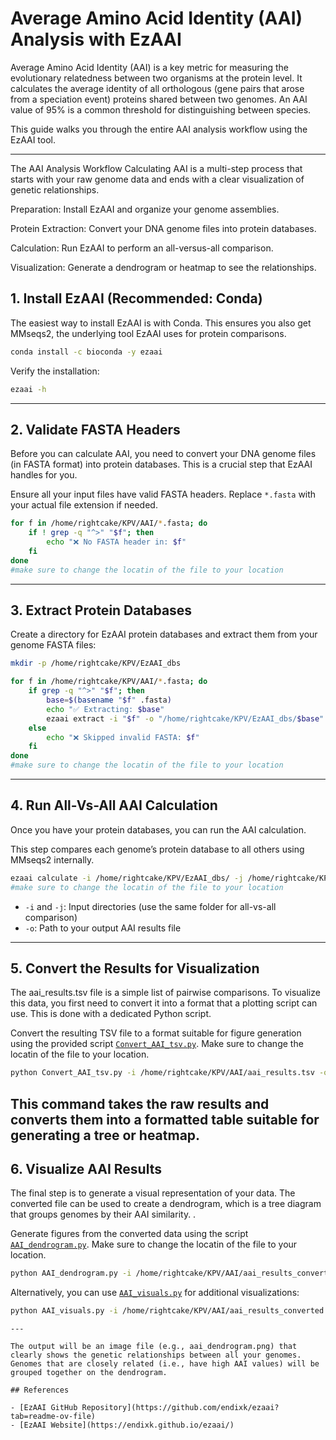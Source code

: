 # Average Amino Acid Identity (AAI) Analysis with EzAAI

Average Amino Acid Identity (AAI) is a key metric for measuring the evolutionary relatedness between two organisms at the protein level. It calculates the average identity of all orthologous (gene pairs that arose from a speciation event) proteins shared between two genomes. An AAI value of 95% is a common threshold for distinguishing between species.

This guide walks you through the entire AAI analysis workflow using the EzAAI tool.

---
The AAI Analysis Workflow
Calculating AAI is a multi-step process that starts with your raw genome data and ends with a clear visualization of genetic relationships.

Preparation: Install EzAAI and organize your genome assemblies.

Protein Extraction: Convert your DNA genome files into protein databases.

Calculation: Run EzAAI to perform an all-versus-all comparison.

Visualization: Generate a dendrogram or heatmap to see the relationships.

## 1. Install EzAAI (Recommended: Conda)

The easiest way to install EzAAI is with Conda. This ensures you also get MMseqs2, the underlying tool EzAAI uses for protein comparisons.

```bash
conda install -c bioconda -y ezaai
```

Verify the installation:

```bash
ezaai -h
```

---

## 2. Validate FASTA Headers

Before you can calculate AAI, you need to convert your DNA genome files (in FASTA format) into protein databases. This is a crucial step that EzAAI handles for you.

Ensure all your input files have valid FASTA headers. Replace `*.fasta` with your actual file extension if needed.

```bash
for f in /home/rightcake/KPV/AAI/*.fasta; do
    if ! grep -q "^>" "$f"; then
        echo "❌ No FASTA header in: $f"
    fi
done
#make sure to change the locatin of the file to your location
```

---

## 3. Extract Protein Databases

Create a directory for EzAAI protein databases and extract them from your genome FASTA files:

```bash
mkdir -p /home/rightcake/KPV/EzAAI_dbs

for f in /home/rightcake/KPV/AAI/*.fasta; do
    if grep -q "^>" "$f"; then
        base=$(basename "$f" .fasta)
        echo "✅ Extracting: $base"
        ezaai extract -i "$f" -o "/home/rightcake/KPV/EzAAI_dbs/$base"
    else
        echo "❌ Skipped invalid FASTA: $f"
    fi
done
#make sure to change the locatin of the file to your location
```

---

## 4. Run All-Vs-All AAI Calculation

Once you have your protein databases, you can run the AAI calculation.

This step compares each genome’s protein database to all others using MMseqs2 internally.

```bash
ezaai calculate -i /home/rightcake/KPV/EzAAI_dbs/ -j /home/rightcake/KPV/EzAAI_dbs/ -o /home/rightcake/KPV/AAI/aai_results.tsv
#make sure to change the locatin of the file to your location
```

- `-i` and `-j`: Input directories (use the same folder for all-vs-all comparison)
- `-o`: Path to your output AAI results file

---
## 5. Convert the Results for Visualization

The aai_results.tsv file is a simple list of pairwise comparisons. To visualize this data, you first need to convert it into a format that a plotting script can use. This is done with a dedicated Python script.

Convert the resulting TSV file to a format suitable for figure generation using the provided script [`Convert_AAI_tsv.py`](./Convert_AAI_tsv.py).
Make sure to change the locatin of the file to your location.

```bash
python Convert_AAI_tsv.py -i /home/rightcake/KPV/AAI/aai_results.tsv -o /home/rightcake/KPV/AAI/aai_results_converted.tsv
```
This command takes the raw results and converts them into a formatted table suitable for generating a tree or heatmap.
---

## 6. Visualize AAI Results

The final step is to generate a visual representation of your data. The converted file can be used to create a dendrogram, which is a tree diagram that groups genomes by their AAI similarity. .

Generate figures from the converted data using the script [`AAI_dendrogram.py`](./AAI_dendrogram.py).
Make sure to change the locatin of the file to your location.

```bash
python AAI_dendrogram.py -i /home/rightcake/KPV/AAI/aai_results_converted.tsv -o /home/rightcake/KPV/AAI/aai_dendrogram.png
```

Alternatively, you can use [`AAI_visuals.py`](./AAI_visuals.py) for additional visualizations:

```bash
python AAI_visuals.py -i /home/rightcake/KPV/AAI/aai_results_converted.tsv -o /home/rightcake/KPV/AAI/aai_visuals.png
```
```
---

The output will be an image file (e.g., aai_dendrogram.png) that clearly shows the genetic relationships between all your genomes. Genomes that are closely related (i.e., have high AAI values) will be grouped together on the dendrogram.

## References

- [EzAAI GitHub Repository](https://github.com/endixk/ezaai?tab=readme-ov-file)
- [EzAAI Website](https://endixk.github.io/ezaai/)